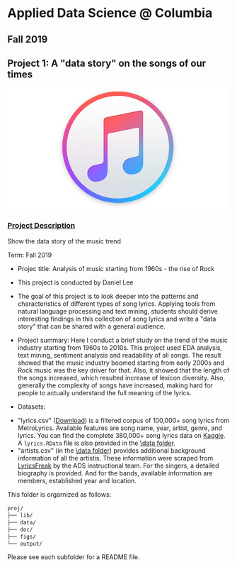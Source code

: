 # Applied Data Science @ Columbia
## Fall 2019
## Project 1: A "data story" on the songs of our times

<img src="figs/imusic.png" width="500">

### [Project Description](doc/)
Show the data story of the music trend

Term: Fall 2019

+ Projec title: Analysis of music starting from 1960s - the rise of Rock
+ This project is conducted by Daniel Lee

+ The goal of this project is to look deeper into the patterns and characteristics of different types of song lyrics. Applying tools from natural language processing and text mining, students should derive interesting findings in this collection of song lyrics and write a "data story" that can be shared with a general audience.

+ Project summary: Here I conduct a brief study on the trend of the music industry starting from 1960s to 2010s. This project used EDA analysis, text mining, sentiment analysis and readability of all songs. The result showed that the music industry boomed starting from early 2000s and Rock music was the key driver for that. Also, it showed that the length of the songs increased, which resulted increase of lexicon diversity. Also, generally the complexity of songs have increased, making hard for people to actually understand the full meaning of the lyrics.

+ Datasets:
- "lyrics.csv" ([Download](https://www.dropbox.com/s/3tfv5v73z0ec8vr/lyrics.csv?dl=0)) is a filtered corpus of 100,000+ song lyrics from MetroLyrics. Available features are song name, year, artist, genre, and lyrics. You can find the complete 380,000+ song lyrics data on [Kaggle](https://www.kaggle.com/gyani95/380000-lyrics-from-metrolyrics). A ```lyrics.RData``` file is also provided in the [\data folder](../data/).
- "artists.csv" (in the [\data folder](../data/)) provides additional background information of all the artistis. These information were scraped from [LyricsFreak](https://www.lyricsfreak.com/) by the ADS instructional team. For the singers, a detailed biography is provided. And for the bands, available information are members, established year and location. 

This folder is orgarnized as follows:
```
proj/
├── lib/
├── data/
├── doc/
├── figs/
└── output/
```

Please see each subfolder for a README file.
